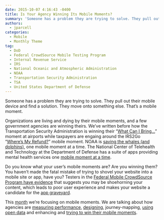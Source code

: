```yaml
---
date: 2015-10-07 4:16:43 -0400
title: Is Your Agency Winning Its Mobile Moments?
summary: 'Someone has a problem they are trying to solve. They pull out their mobile device and find a solution. They move onto something else. That&#8217;s a mobile moment. Organizations are living and dying by their mobile moments, and a few government agencies are winning theirs. We&#8217;ve written before how the Transportation Security Administration is winning'
authors:
  - jparcell
categories:
  - Mobile
  - Monthly Theme
tag:
  - DoD
  - Federal CrowdSource Mobile Testing Program
  - Internal Revenue Service
  - IRS
  - National Oceanic and Atmospheric Administration
  - NOAA
  - Transportation Security Administration
  - TSA
  - United States Department of Defense
---
```


Someone has a problem they are trying to solve. They pull out their mobile device and find a solution. They move onto something else. That&#8217;s a mobile moment.

Organizations are living and dying by their mobile moments, and a few government agencies are winning theirs. We&#8217;ve written before how the Transportation Security Administration is winning their &#8220;[What Can I Bring&#8230;](https://www.WHATEVER/2015/06/01/finding-the-best-mobile-moment-is-the-first-stepping-stone-to-anytime-anywhere-government/)&#8221; moment at airports while taxpayers are engaing around the IRS2Go &#8220;[Where&#8217;s My Refund?](https://www.WHATEVER/2012/07/13/irs2go-app/)&#8221; mobile moment. NOAA is [saving the whales (and dolphins)](https://www.WHATEVER/2014/09/25/saving-the-whales-with-just-your-smartphone-west-coast-edition/), one mobile moment at a time. The National Center of Telehealth and Technology at the Department of Defense has a suite of apps providing mental health services one [mobile moment at a time](https://www.WHATEVER/2015/06/25/using-apps-for-mental-healthcare/).

Do you know what your user&#8217;s mobile moments are? Are you winning them? You haven’t made the fatal mistake of trying to shovel your website into a mobile site or app, have you? Testers in the [Federal Mobile CrowdSource Program have evidence](https://www.WHATEVER/2015/08/31/mobile-content-less-is-more/) that suggests you may be shoehorning your content, which leads to poor user experience and makes your website a candidate for the [app graveyard](https://www.WHATEVER/2014/07/29/trends-on-tuesday-avoid-the-app-graveyard/).

This [month](https://www.WHATEVER/category/monthly-theme/) we&#8217;re focusing on mobile moments. We are talking about how agencies are [measuring performance](https://www.WHATEVER/2015/10/21/gov-analytics-breakdown-2-mobile-is-bigger-than-ever/), [designing](https://www.WHATEVER/2015/10/13/trends-on-tuesday-is-crowdsourcing-the-future-of-mobile-design-and-development-2/), journey-mapping, [using open data](https://www.WHATEVER/2015/10/21/the-data-briefing-300-mobile-moments/) and enhancing and [trying to win their mobile moments](https://www.WHATEVER/2015/10/26/texting-is-another-way-to-make-mobile-moments/).